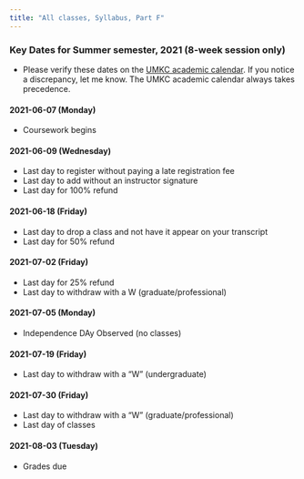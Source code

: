 ```yaml
---
title: "All classes, Syllabus, Part F"
---
```


### Key Dates	for Summer semester, 2021 (8-week session only)

+ Please verify these dates on the [UMKC academic calendar](https://calendar.umkc.edu/academic-calendar/all). If you notice a discrepancy, let me know. The UMKC academic calendar always takes precedence.

#### 2021-06-07 (Monday)
+ Coursework begins

#### 2021-06-09 (Wednesday)
+ Last day to register without paying a late registration fee
+ Last day to add without an instructor signature
+ Last day for 100% refund

#### 2021-06-18 (Friday)
+ Last day to drop a class and not have it appear on your transcript
+ Last day for 50% refund

#### 2021-07-02 (Friday)
+ Last day for 25% refund
+ Last day to withdraw with a W (graduate/professional)

#### 2021-07-05 (Monday)
+ Independence DAy Observed (no classes)
  
#### 2021-07-19 (Friday)
+ Last day to withdraw with a “W” (undergraduate)

#### 2021-07-30 (Friday)
+ Last day to withdraw with a “W” (graduate/professional)
+ Last day of classes

#### 2021-08-03 (Tuesday)
+ Grades due